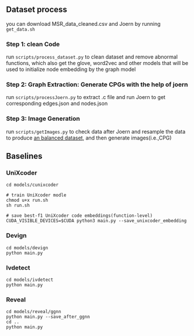 
## Dataset process

you can download MSR_data_cleaned.csv and Joern by running `get_data.sh`

### Step 1: clean Code 

run `scripts/process_dataset.py` to clean dataset and remove abnormal functions, which also get the glove, word2vec and other models that will be used to initialize node embedding by the graph model

### Step 2: Graph Extraction: Generate CPGs with the help of joern

run `scripts/processJoern.py` to extract .c file and run Joern to get corresponding edges.json and nodes.json

### Step 3: Image Generation

run `scripts/getImages.py` to check data after Joern and resample the data to produce [an balanced dataset](https://drive.google.com/file/d/1biGbJ4t3zxdYLw9-o_mPph8t_xVbW4RA/view?usp=sharing), and then generate images(i.e.,CPG)

## Baselines 

### UniXcoder

```shell
cd models/cunixcoder

# train UniXcoder modle
chmod u+x run.sh
sh run.sh

# save best-f1 UniXcoder code embeddings(function-level)
CUDA_VISIBLE_DEVICES=$CUDA python3 main.py --save_unixcoder_embedding

```

### Devign

```shell
cd models/devign
python main.py
```

### Ivdetect

```shell
cd models/ivdetect
python main.py
```

### Reveal

```shell
cd models/reveal/ggnn
python main.py --save_after_ggnn
cd ..
python main.py
```

 